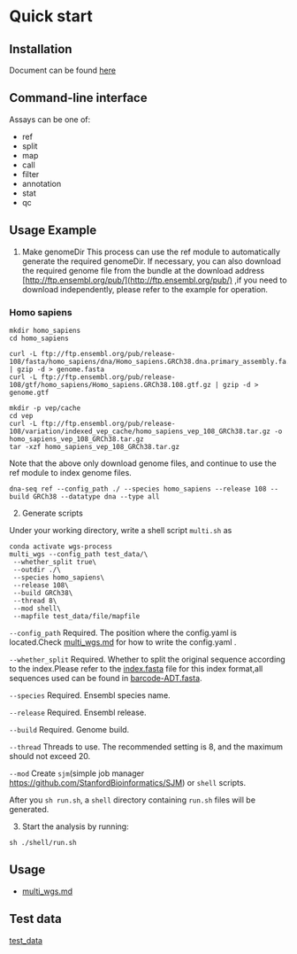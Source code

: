 # Quick start

## Installation
Document can be found [here](installation.md)

## Command-line interface
Assays can be one of:
- ref
- split
- map
- call
- filter
- annotation
- stat
- qc

## Usage Example

1. Make genomeDir
This process can use the ref module to automatically generate the required genomeDir. If necessary, you can also download the required genome file from the bundle at the download address [http://ftp.ensembl.org/pub/](http://ftp.ensembl.org/pub/) ,if you need to download independently, please refer to the example for operation.

### Homo sapiens

```
mkdir homo_sapiens
cd homo_sapiens

curl -L ftp://ftp.ensembl.org/pub/release-108/fasta/homo_sapiens/dna/Homo_sapiens.GRCh38.dna.primary_assembly.fa.gz | gzip -d > genome.fasta
curl -L ftp://ftp.ensembl.org/pub/release-108/gtf/homo_sapiens/Homo_sapiens.GRCh38.108.gtf.gz | gzip -d > genome.gtf

mkdir -p vep/cache
cd vep
curl -L ftp://ftp.ensembl.org/pub/release-108/variation/indexed_vep_cache/homo_sapiens_vep_108_GRCh38.tar.gz -o homo_sapiens_vep_108_GRCh38.tar.gz
tar -xzf homo_sapiens_vep_108_GRCh38.tar.gz
```
Note that the above only download genome files, and continue to use the ref module to index genome files.
```
dna-seq ref --config_path ./ --species homo_sapiens --release 108 --build GRCh38 --datatype dna --type all
```


2. Generate scripts

Under your working directory, write a shell script `multi.sh` as

```
conda activate wgs-process
multi_wgs --config_path test_data/\
 --whether_split true\
 --outdir ./\
 --species homo_sapiens\
 --release 108\
 --build GRCh38\
 --thread 8\
 --mod shell\
 --mapfile test_data/file/mapfile
```
`--config_path` Required. The position where the config.yaml is located.Check [multi_wgs.md](./multi_wgs.md) for how to write the config.yaml .

`--whether_split` Required. Whether to split the original sequence according to the index.Please refer to the [index.fasta](../test_data/file/index.fa) file for this index format,all sequences used can be found in [barcode-ADT.fasta](../assets/barcode-ADT.fasta).

`--species` Required. Ensembl species name.

`--release` Required. Ensembl release.

`--build` Required. Genome build.

`--thread` Threads to use. The recommended setting is 8, and the maximum should not exceed 20.

`--mod` Create `sjm`(simple job manager https://github.com/StanfordBioinformatics/SJM) or `shell` scripts. 

After you `sh run.sh`, a `shell` directory containing `run.sh` files will be generated.

3. Start the analysis by running:
```
sh ./shell/run.sh
```


## Usage

- [multi_wgs.md](./multi_wgs.md)


## Test data
[test_data](../test_data/)